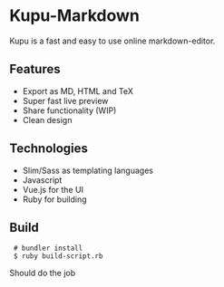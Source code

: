 # Kupu-Markdown

Kupu is a fast and easy to use online markdown-editor.

## Features

* Export as MD, HTML and TeX
* Super fast live preview
* Share functionality (WIP)
* Clean design

## Technologies

* Slim/Sass as templating languages
* Javascript
* Vue.js for the UI
* Ruby for building

## Build

     # bundler install
     $ ruby build-script.rb

Should do the job
